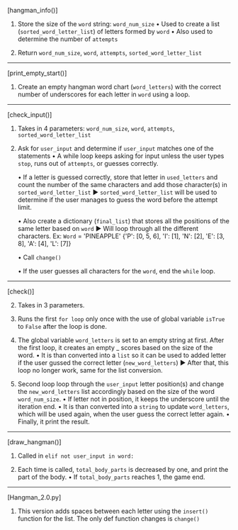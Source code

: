 [hangman_info()]

1. Store the size of the `word` string: `word_num_size`
    • Used to create a list (`sorted_word_letter_list`) of letters formed by `word` 
    • Also used to determine the number of `attempts` 

2. Return `word_num_size`, `word`, `attempts`, `sorted_word_letter_list`

-------------------------------------------------------------------------------------------------

[print_empty_start()]

1. Create an empty hangman word chart (`word_letters`) with the correct number of underscores for each letter in `word` using a loop. 

-------------------------------------------------------------------------------------------------

[check_input()]

1. Takes in 4 parameters: `word_num_size`, `word`, `attempts`, `sorted_word_letter_list`

2. Ask for `user_input` and determine if `user_input` matches one of the statements
    • A while loop keeps asking for input unless the user types `stop`, runs out of `attempts`, or guesses correctly.
    
    • If a letter is guessed correctly, store that letter in `used_letters` and count the number of the same characters and add those character(s) in `sorted_word_letter_list`
        ► `sorted_word_letter_list` will be used to determine if the user manages to guess the word before the attempt limit. 

    • Also create a dictionary (`final_list`) that stores all the positions of the same letter based on `word`
        ► Will loop through all the different characters. Ex: 
        `Word` = 'PINEAPPLE'
        {'P': [0, 5, 6], 'I': [1], 'N': [2], 'E': [3, 8], 'A': [4], 'L': [7]}
    
    • Call `change()`
    
    • If the user guesses all characters for the `word`, end the `while` loop.

-------------------------------------------------------------------------------------------------

[check()]

2. Takes in 3 parameters.

3. Runs the first `for loop` only once with the use of global variable `isTrue` to `False` after the loop is done. 

4. The global variable `word_letters` is set to an empty string at first. After the first loop, it creates an empty _ scores based on the size of the word. 
    • It is than converted into a `list` so it can be used to added letter if the user gussed the correct letter (`new_word_letters`)
        ► After that, this loop no longer work, same for the list conversion.

5. Second loop loop through the `user_input` letter position(s) and change the `new_word_letters` list accordingly based on the size of the word `word_num_size`. 
    • If letter not in position, it keeps the underscore until the iteration end. 
    • It is than converted into a `string` to update `word_letters`, which will be used again, when the user guess the correct letter again.
    • Finally, it print the result. 

-------------------------------------------------------------------------------------------------

[draw_hangman()]

1. Called in `elif not user_input in word:`

2. Each time is called, `total_body_parts` is decreased by one, and print the part of the body. 
    • If `total_body_parts` reaches 1, the game end.

-------------------------------------------------------------------------------------------------

[Hangman_2.0.py]

1. This version adds spaces between each letter using the `insert()` function for the list. The only def function changes is `change()`